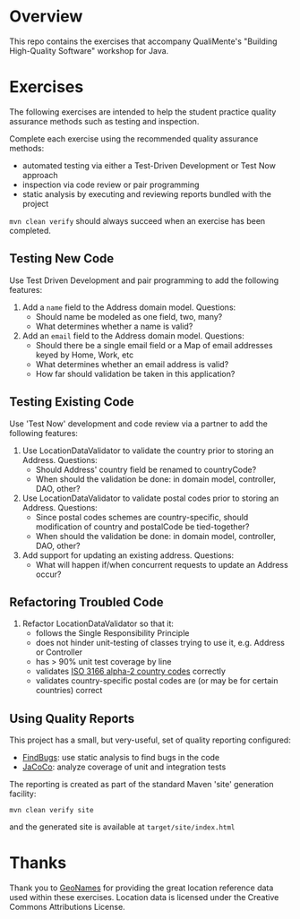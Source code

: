 # Overview #

This repo contains the exercises that accompany QualiMente's "Building High-Quality Software" workshop for Java.

# Exercises #

The following exercises are intended to help the student practice quality assurance methods such as testing and inspection.

Complete each exercise using the recommended quality assurance methods:

* automated testing via either a Test-Driven Development or Test Now approach
* inspection via code review or pair programming
* static analysis by executing and reviewing reports bundled with the project

`mvn clean verify` should always succeed when an exercise has been completed.

## Testing New Code ##

Use Test Driven Development and pair programming to add the following features:

1. Add a `name` field to the Address domain model.  Questions:
    * Should name be modeled as one field, two, many?
    * What determines whether a name is valid?
2. Add an `email` field to the Address domain model.  Questions:
    * Should there be a single email field or a Map of email addresses keyed by Home, Work, etc
    * What determines whether an email address is valid?
    * How far should validation be taken in this application?

## Testing Existing Code ##

Use 'Test Now' development and code review via a partner to add the following features:

1. Use LocationDataValidator to validate the country prior to storing an Address.  Questions:
    * Should Address' country field be renamed to countryCode?
    * When should the validation be done: in domain model, controller, DAO, other?
2. Use LocationDataValidator to validate postal codes prior to storing an Address.  Questions:
    * Since postal codes schemes are country-specific, should modification of country and postalCode be tied-together?
    * When should the validation be done: in domain model, controller, DAO, other?
3. Add support for updating an existing address.  Questions:
    * What will happen if/when concurrent requests to update an Address occur?

## Refactoring Troubled Code ##

1. Refactor LocationDataValidator so that it:
    * follows the Single Responsibility Principle
    * does not hinder unit-testing of classes trying to use it, e.g. Address or Controller
    * has > 90% unit test coverage by line
    * validates [ISO 3166 alpha-2 country codes](https://en.wikipedia.org/wiki/ISO_3166-1_alpha-2) correctly
    * validates country-specific postal codes are (or may be for certain countries) correct


## Using Quality Reports ##

This project has a small, but very-useful, set of quality reporting configured:

* [FindBugs](http://findbugs.sourceforge.net/): use static analysis to find bugs in the code
* [JaCoCo](http://eclemma.org/jacoco/): analyze coverage of unit and integration tests

The reporting is created as part of the standard Maven 'site' generation facility:

`mvn clean verify site`

and the generated site is available at `target/site/index.html`

# Thanks # 

Thank you to [GeoNames](http://www.geonames.org/) for providing the great location reference data used within these exercises.  Location data is licensed under the Creative Commons Attributions License.
